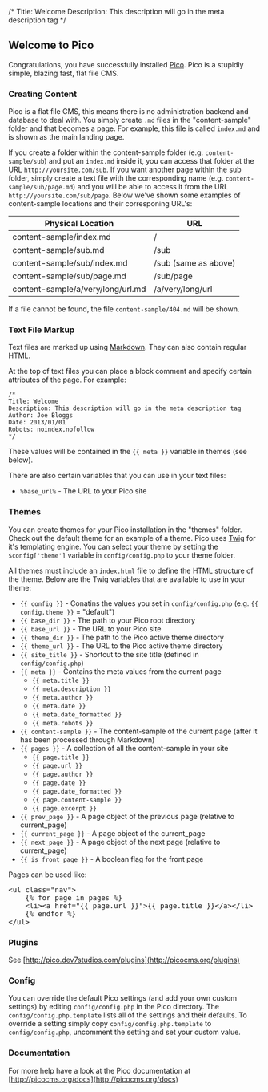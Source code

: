 /*
Title: Welcome
Description: This description will go in the meta description tag
*/

## Welcome to Pico

Congratulations, you have successfully installed [Pico](http://picocms.org/). Pico is a stupidly simple, blazing fast, flat file CMS.

### Creating Content

Pico is a flat file CMS, this means there is no administration backend and database to deal with. You simply create `.md` files in the "content-sample"
folder and that becomes a page. For example, this file is called `index.md` and is shown as the main landing page. 

If you create a folder within the content-sample folder (e.g. `content-sample/sub`) and put an `index.md` inside it, you can access that folder at the URL 
`http://yoursite.com/sub`. If you want another page within the sub folder, simply create a text file with the corresponding name (e.g. `content-sample/sub/page.md`)
and you will be able to access it from the URL `http://yoursite.com/sub/page`. Below we've shown some examples of content-sample locations and their corresponing URL's:

<table>
	<thead>
		<tr><th>Physical Location</th><th>URL</th></tr>
	</thead>
	<tbody>
		<tr><td>content-sample/index.md</td><td>/</td></tr>
		<tr><td>content-sample/sub.md</td><td>/sub</td></tr>
		<tr><td>content-sample/sub/index.md</td><td>/sub (same as above)</td></tr>
		<tr><td>content-sample/sub/page.md</td><td>/sub/page</td></tr>
		<tr><td>content-sample/a/very/long/url.md</td><td>/a/very/long/url</td></tr>
	</tbody>
</table>

If a file cannot be found, the file `content-sample/404.md` will be shown.

### Text File Markup

Text files are marked up using [Markdown](http://daringfireball.net/projects/markdown/syntax). They can also contain regular HTML.

At the top of text files you can place a block comment and specify certain attributes of the page. For example:

	/*
	Title: Welcome
	Description: This description will go in the meta description tag
	Author: Joe Bloggs
	Date: 2013/01/01
	Robots: noindex,nofollow
	*/

These values will be contained in the `{{ meta }}` variable in themes (see below).

There are also certain variables that you can use in your text files:

* <code>&#37;base_url&#37;</code> - The URL to your Pico site

### Themes

You can create themes for your Pico installation in the "themes" folder. Check out the default theme for an example of a theme. Pico uses
[Twig](http://twig.sensiolabs.org/documentation) for it's templating engine. You can select your theme by setting the `$config['theme']` variable
in `config/config.php` to your theme folder.

All themes must include an `index.html` file to define the HTML structure of the theme. Below are the Twig variables that are available to use in your theme:

* `{{ config }}` - Conatins the values you set in `config/config.php` (e.g. `{{ config.theme }}` = "default")
* `{{ base_dir }}` - The path to your Pico root directory
* `{{ base_url }}` - The URL to your Pico site
* `{{ theme_dir }}` - The path to the Pico active theme directory
* `{{ theme_url }}` - The URL to the Pico active theme directory
* `{{ site_title }}` - Shortcut to the site title (defined in `config/config.php`)
* `{{ meta }}` - Contains the meta values from the current page
	* `{{ meta.title }}`
	* `{{ meta.description }}`
	* `{{ meta.author }}`
	* `{{ meta.date }}`
	* `{{ meta.date_formatted }}`
	* `{{ meta.robots }}`
* `{{ content-sample }}` - The content-sample of the current page (after it has been processed through Markdown)
* `{{ pages }}` - A collection of all the content-sample in your site
	* `{{ page.title }}`
	* `{{ page.url }}`
	* `{{ page.author }}`
	* `{{ page.date }}`
	* `{{ page.date_formatted }}`
	* `{{ page.content-sample }}`
	* `{{ page.excerpt }}`
* `{{ prev_page }}` - A page object of the previous page (relative to current_page)
* `{{ current_page }}` - A page object of the current_page
* `{{ next_page }}` - A page object of the next page (relative to current_page)
* `{{ is_front_page }}` - A boolean flag for the front page

Pages can be used like:

<pre>&lt;ul class=&quot;nav&quot;&gt;
	{% for page in pages %}
	&lt;li&gt;&lt;a href=&quot;{{ page.url }}&quot;&gt;{{ page.title }}&lt;/a&gt;&lt;/li&gt;
	{% endfor %}
&lt;/ul&gt;</pre>

### Plugins

See [http://pico.dev7studios.com/plugins](http://picocms.org/plugins)

### Config

You can override the default Pico settings (and add your own custom settings) by editing `config/config.php` in the Pico directory.
The `config/config.php.template` lists all of the settings and their defaults. To override a setting simply copy
`config/config.php.template` to `config/config.php`, uncomment the setting and set your custom value.

### Documentation

For more help have a look at the Pico documentation at [http://picocms.org/docs](http://picocms.org/docs)
